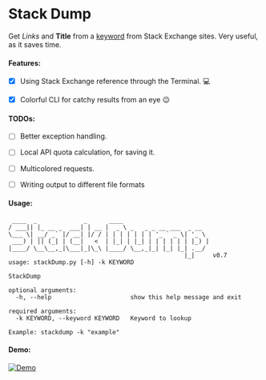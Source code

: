 # Stack Dump
Get _Links_ and **Title** from a <u>keyword</u> from Stack Exchange sites. Very useful, as it saves time. 


#### Features:

- [x] Using Stack Exchange reference through the Terminal. :computer:
- [x] Colorful CLI for catchy results from an eye :wink:


#### TODOs:
- [ ] Better exception handling.
- [ ] Local API quota calculation, for saving it.
- [ ] Multicolored requests.
- [ ] Writing output to different file formats


#### Usage:

```
 ____  _             _      ____
/ ___|| |_ __ _  ___| | __ |  _ \ _   _ _ __ ___  _ __
\___ \| __/ _` |/ __| |/ / | | | | | | | '_ ` _ \| '_ \
 ___) | || (_| | (__|   <  | |_| | |_| | | | | | | |_) |
|____/ \__\__,_|\___|_|\_\ |____/ \__,_|_| |_| |_| .__/
                                                 |_|     v0.7
usage: stackDump.py [-h] -k KEYWORD

StackDump

optional arguments:
  -h, --help                      show this help message and exit

required arguments:
  -k KEYWORD, --keyword KEYWORD   Keyword to lookup

Example: stackdump -k "example"
```

#### Demo:

[![Demo](https://asciinema.org/a/264650.svg)](https://asciinema.org/a/264650?autoplay=1)
